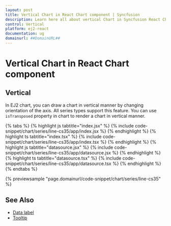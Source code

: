 ```yaml
---
layout: post
title: Vertical Chart in React Chart component | Syncfusion
description: Learn here all about vertical Chart in Syncfusion React Chart component of Syncfusion Essential JS 2 and more.
control: Vertical
platform: ej2-react
documentation: ug
domainurl: ##DomainURL##
---
```


# Vertical Chart in React Chart component

## Vertical

In EJ2 chart, you can draw a chart in vertical manner by changing orientation of the axis. All series types support this feature. You can use `isTransposed` property in chart to render a chart in vertical manner.

{% tabs %}
{% highlight js tabtitle="index.jsx" %}
{% include code-snippet/chart/series/line-cs35/app/index.jsx %}
{% endhighlight %}
{% highlight ts tabtitle="index.tsx" %}
{% include code-snippet/chart/series/line-cs35/app/index.tsx %}
{% endhighlight %}
{% highlight js tabtitle="datasource.jsx" %}
{% include code-snippet/chart/series/line-cs35/app/datasource.jsx %}
{% endhighlight %}
{% highlight ts tabtitle="datasource.tsx" %}
{% include code-snippet/chart/series/line-cs35/app/datasource.tsx %}
{% endhighlight %}
{% endtabs %}

{% previewsample "page.domainurl/code-snippet/chart/series/line-cs35" %}

## See Also

* [Data label](./data-labels/)
* [Tooltip](./tool-tip/)